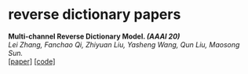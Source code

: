 # reverse dictionary papers


**Multi-channel Reverse Dictionary Model. _(AAAI 20)_**<br>
*Lei Zhang, Fanchao Qi, Zhiyuan Liu, Yasheng Wang, Qun Liu, Maosong Sun.*<br>
[[paper]](https://arxiv.org/pdf/1912.08441.pdf)
[[code]](https://github.com/thunlp/MultiRD)
